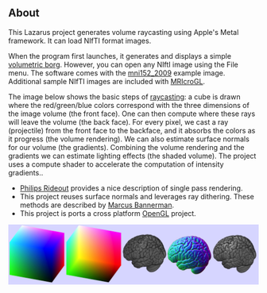 ## About

This Lazarus project generates volume raycasting using Apple's Metal framework. It can load NIfTI format images.

When the program first launches, it generates and displays a simple [volumetric borg](http://paulbourke.net/geometry/borg/). However, you can open any NIftI image using the File menu. The software comes with the [mni152_2009](http://www.bic.mni.mcgill.ca/ServicesAtlases/ICBM152NLin2009) example image. Additional sample NIfTI images are included with [MRIcroGL](https://www.nitrc.org/projects/mricrogl/).

The image below shows the basic steps of [raycasting](http://www.mccauslandcenter.sc.edu/mricrogl/shaders): a cube is drawn where the red/green/blue colors correspond with the three dimensions of the image volume (the front face). One can then compute where these rays will leave the volume (the back face). For every pixel, we cast a ray (projectile) from the front face to the backface, and it absorbs the colors as it progress (the volume rendering). We can also estimate surface normals for our volume (the gradients). Combining the volume rendering and the gradients we can estimate lighting effects (the shaded volume). The project uses a compute shader to accelerate the computation of intensity gradients..

- [Philips Rideout](http://prideout.net/blog/?p=64) provides a nice description of single pass rendering.
- This project reuses surface normals and leverages ray dithering. These methods are described by [Marcus Bannerman](http://www.marcusbannerman.co.uk/articles/VolumeRendering.html).
 - This project is ports a cross platform [OpenGL](https://github.com/neurolabusc/OpenGLCoreTutorials) project.

![Rendering](render.jpg)

